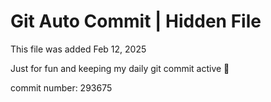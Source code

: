 # Git Auto Commit | Hidden File

This file was added Feb 12, 2025

Just for fun and keeping my daily git commit active 🤪

commit number: 293675

